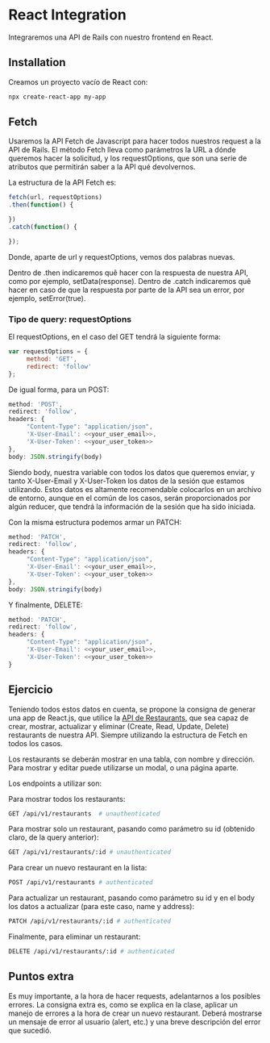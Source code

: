 # React Integration

Integraremos una API de Rails con nuestro frontend en React.
## Installation

Creamos un proyecto vacío de React con:

```bash
npx create-react-app my-app
```

## Fetch

Usaremos la API Fetch de Javascript para hacer todos nuestros request a la API de Rails. El método Fetch lleva como parámetros la URL a dónde queremos hacer la solicitud, y los requestOptions, que son una serie de atributos que permitirán saber a la API qué devolvernos.

La estructura de la API Fetch es:
```javascript
fetch(url, requestOptions)
.then(function() {

})
.catch(function() {

});
```

Donde, aparte de url y requestOptions, vemos dos palabras nuevas. 

Dentro de .then indicaremos quê hacer con la respuesta de nuestra API, como por ejemplo, setData(response).
Dentro de .catch indicaremos quê hacer en caso de que la respuesta por parte de la API sea un error, por ejemplo, setError(true).

### Tipo de query: requestOptions

El requestOptions, en el caso del GET tendrá la siguiente forma:

```javascript
var requestOptions = {
     method: 'GET',
     redirect: 'follow'
};
```

De igual forma, para un POST:

```javascript
method: 'POST',
redirect: 'follow',
headers: {
     "Content-Type": "application/json",
     'X-User-Email': <<your_user_email>>,
     'X-User-Token': <<your_user_token>>
},
body: JSON.stringify(body)
```

Siendo body, nuestra variable con todos los datos que queremos enviar, y tanto X-User-Email y X-User-Token los datos de la sesión que estamos utilizando. Estos datos es altamente recomendable colocarlos en un archivo de entorno, aunque en el común de los casos, serán proporcionados por algún reducer, que tendrá la información de la sesión que ha sido iniciada.

Con la misma estructura podemos armar un PATCH:

```javascript
method: 'PATCH',
redirect: 'follow',
headers: {
     "Content-Type": "application/json",
     'X-User-Email': <<your_user_email>>,
     'X-User-Token': <<your_user_token>>
},
body: JSON.stringify(body)
```

Y finalmente, DELETE:

```javascript
method: 'PATCH',
redirect: 'follow',
headers: {
     "Content-Type": "application/json",
     'X-User-Email': <<your_user_email>>,
     'X-User-Token': <<your_user_token>>
}
```

## Ejercicio

Teniendo todos estos datos en cuenta, se propone la consigna de generar una app de React.js, que utilice la [API de Restaurants](https://github.com/luisejv/le-wagon-react-rails/tree/main/React%20Integration%20API), que sea capaz de crear, mostrar, actualizar y eliminar (Create, Read, Update, Delete) restaurants de nuestra API. Siempre utilizando la estructura de Fetch en todos los casos.

Los restaurants se deberán mostrar en una tabla, con nombre y dirección. Para mostrar y editar puede utilizarse un modal, o una página aparte.

Los endpoints a utilizar son:

Para mostrar todos los restaurants:
```bash
GET /api/v1/restaurants  # unauthenticated
```

Para mostrar solo un restaurant, pasando como parámetro su id (obtenido claro, de la query anterior):
```bash
GET /api/v1/restaurants/:id # unauthenticated
```

Para crear un nuevo restaurant en la lista:
```bash
POST /api/v1/restaurants # authenticated
```

Para actualizar un restaurant, pasando como parámetro su id y en el body los datos a actualizar (para este caso, name y address):

```bash
PATCH /api/v1/restaurants/:id # authenticated
```

Finalmente, para eliminar un restaurant:

```bash
DELETE /api/v1/restaurants/:id # authenticated
```

## Puntos extra
Es muy importante, a la hora de hacer requests, adelantarnos a los posibles errores. La consigna extra es, como se explica en la clase, aplicar un manejo de errores a la hora de crear un nuevo restaurant. Deberá mostrarse un mensaje de error al usuario (alert, etc.) y una breve descripción del error que sucedió.
